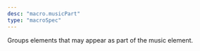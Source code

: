 ```yaml
---
desc: "macro.musicPart"
type: "macroSpec"
---
```


Groups elements that may appear as part of the music element.